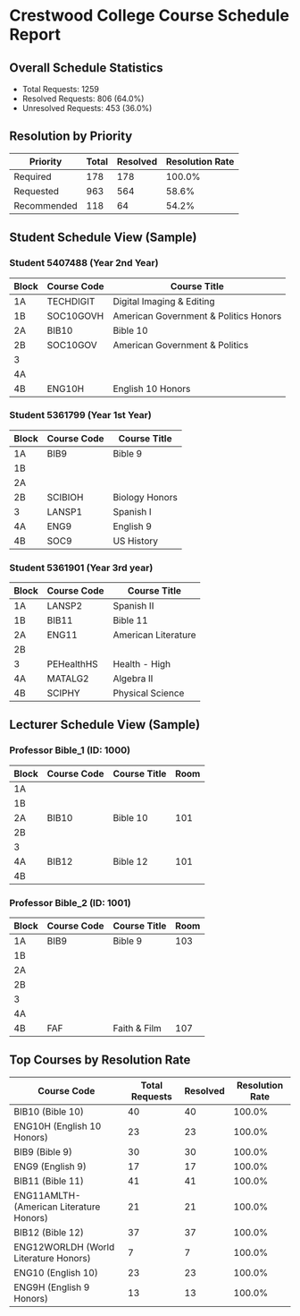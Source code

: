 # Crestwood College Course Schedule Report

## Overall Schedule Statistics

- Total Requests: 1259
- Resolved Requests: 806 (64.0%)
- Unresolved Requests: 453 (36.0%)

## Resolution by Priority

| Priority | Total | Resolved | Resolution Rate |
|----------|-------|----------|----------------|
| Required | 178 | 178 | 100.0% |
| Requested | 963 | 564 | 58.6% |
| Recommended | 118 | 64 | 54.2% |

## Student Schedule View (Sample)

### Student 5407488 (Year 2nd Year)

| Block | Course Code | Course Title |
|-------|-------------|-------------|
| 1A | TECHDIGIT | Digital Imaging & Editing |
| 1B | SOC10GOVH | American Government & Politics Honors |
| 2A | BIB10 | Bible 10 |
| 2B | SOC10GOV | American Government & Politics |
| 3 |  |  |
| 4A |  |  |
| 4B | ENG10H | English 10 Honors |

### Student 5361799 (Year 1st Year)

| Block | Course Code | Course Title |
|-------|-------------|-------------|
| 1A | BIB9 | Bible 9 |
| 1B |  |  |
| 2A |  |  |
| 2B | SCIBIOH | Biology Honors |
| 3 | LANSP1 | Spanish I |
| 4A | ENG9 | English 9 |
| 4B | SOC9 | US History |

### Student 5361901 (Year 3rd year)

| Block | Course Code | Course Title |
|-------|-------------|-------------|
| 1A | LANSP2 | Spanish II |
| 1B | BIB11 | Bible 11 |
| 2A | ENG11 | American Literature |
| 2B |  |  |
| 3 | PEHealthHS | Health - High  |
| 4A | MATALG2 | Algebra II |
| 4B | SCIPHY | Physical Science |

## Lecturer Schedule View (Sample)

### Professor Bible_1 (ID: 1000)

| Block | Course Code | Course Title | Room |
|-------|-------------|-------------|------|
| 1A |  |  |  |
| 1B |  |  |  |
| 2A | BIB10 | Bible 10 | 101 |
| 2B |  |  |  |
| 3 |  |  |  |
| 4A | BIB12 | Bible 12 | 101 |
| 4B |  |  |  |

### Professor Bible_2 (ID: 1001)

| Block | Course Code | Course Title | Room |
|-------|-------------|-------------|------|
| 1A | BIB9 | Bible 9 | 103 |
| 1B |  |  |  |
| 2A |  |  |  |
| 2B |  |  |  |
| 3 |  |  |  |
| 4A |  |  |  |
| 4B | FAF | Faith & Film | 107 |

## Top Courses by Resolution Rate

| Course Code | Total Requests | Resolved | Resolution Rate |
|-------------|----------------|----------|----------------|
| BIB10 (Bible 10) | 40 | 40 | 100.0% |
| ENG10H (English 10 Honors) | 23 | 23 | 100.0% |
| BIB9 (Bible 9) | 30 | 30 | 100.0% |
| ENG9 (English 9) | 17 | 17 | 100.0% |
| BIB11 (Bible 11) | 41 | 41 | 100.0% |
| ENG11AMLTH- (American Literature Honors) | 21 | 21 | 100.0% |
| BIB12 (Bible 12) | 37 | 37 | 100.0% |
| ENG12WORLDH (World Literature Honors) | 7 | 7 | 100.0% |
| ENG10 (English 10) | 23 | 23 | 100.0% |
| ENG9H (English 9 Honors) | 13 | 13 | 100.0% |

